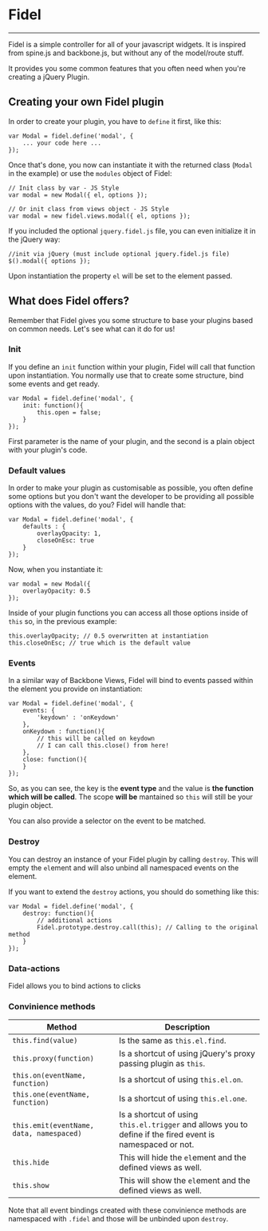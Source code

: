# Fidel
----

Fidel is a simple controller for all of your javascript widgets. It is inspired from spine.js and backbone.js, but without any of the model/route stuff.

It provides you some common features that you often need when you're creating a jQuery Plugin.

## Creating your own Fidel plugin

In order to create your plugin, you have to `define` it first, like this:

	var Modal = fidel.define('modal', {
		... your code here ...
	});

Once that's done, you now can instantiate it with the returned class (`Modal` in the example) or use the `modules` object of Fidel:

	// Init class by var - JS Style
	var modal = new Modal({ el, options });
	
	// Or init class from views object - JS Style
	var modal = new fidel.views.modal({ el, options });

If you included the optional `jquery.fidel.js` file, you can even initialize it in the jQuery way:

	//init via jQuery (must include optional jquery.fidel.js file)
	$().modal({ options });
	
Upon instantiation the property `el` will be set to the element passed.
	
## What does Fidel offers?

Remember that Fidel gives you some structure to base your plugins based on common needs. Let's see what can it do for us!

### Init

If you define an `init` function within your plugin, Fidel will call that function upon instantiation. You normally use that to create some structure, bind some events and get ready.

	var Modal = fidel.define('modal', {
		init: function(){
			this.open = false;
		}
	});
	
First parameter is the name of your plugin, and the second is a plain object with your plugin's code.	
	
### Default values

In order to make your plugin as customisable as possible, you often define some options but you don't want the developer to be providing all possible options with the values, do you? Fidel will handle that:

	var Modal = fidel.define('modal', {
		defaults : {
			overlayOpacity: 1,
			closeOnEsc: true
		}
	});
	
Now, when you instantiate it:

	var modal = new Modal({
		overlayOpacity: 0.5
	});
	
Inside of your plugin functions you can access all those options inside of `this` so, in the previous example:

	this.overlayOpacity; // 0.5 overwritten at instantiation
	this.closeOnEsc; // true which is the default value
	
### Events

In a similar way of Backbone Views, Fidel will bind to events passed within the element you provide on instantiation:

	var Modal = fidel.define('modal', {
		events: {
			'keydown' : 'onKeydown'
		},
		onKeydown : function(){
			// this will be called on keydown
			// I can call this.close() from here!
		},
		close: function(){
		}
	});
	
So, as you can see,	 the key is the **event type** and the value is **the function which will be called**. The scope **will be** mantained so `this` will still be your plugin object.

You can also provide a selector on the event to be matched.

### Destroy

You can destroy an instance of your Fidel plugin by calling `destroy`. This will empty the `el`ement and will also unbind all namespaced events on the element.

If you want to extend the `destroy` actions, you should do something like this:

	var Modal = fidel.define('modal', {
		destroy: function(){
			// additional actions
			Fidel.prototype.destroy.call(this); // Calling to the original method
		}
	});
	
### Data-actions

Fidel allows you to bind actions to clicks

### Convinience methods

| Method        | Description         |
| ------------- |-------------|
| `this.find(value)`   | Is the same as `this.el.find`.
| `this.proxy(function)` | Is a shortcut of using jQuery's proxy passing plugin as `this`.
| `this.on(eventName, function)` | Is a shortcut of using `this.el.on`.
| `this.one(eventName, function)` | Is a shortcut of using `this.el.one`.
| `this.emit(eventName, data, namespaced)` | Is a shortcut of using `this.el.trigger` and allows you to define if the fired event is namespaced or not.
| `this.hide` | This will hide the `el`ement and the defined views as well.
| `this.show` | This will show the `el`ement and the defined views as well.

Note that all event bindings created with these convinience methods are namespaced with `.fidel` and those will be unbinded upon `destroy`.